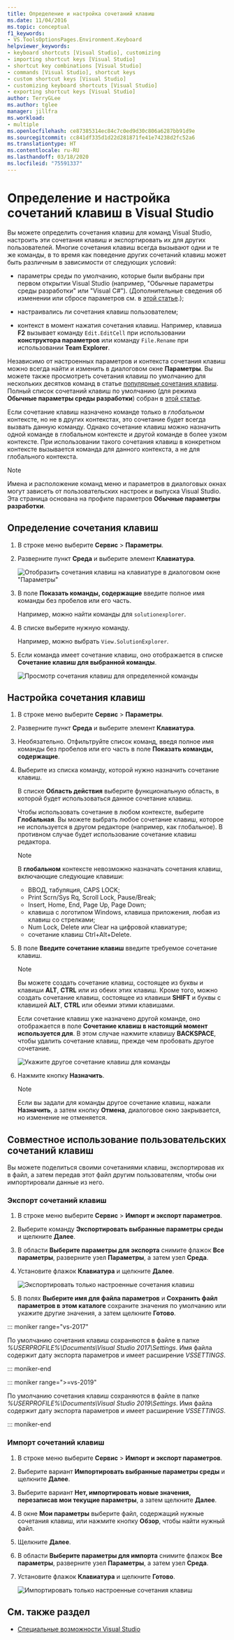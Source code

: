 ```yaml
---
title: Определение и настройка сочетаний клавиш
ms.date: 11/04/2016
ms.topic: conceptual
f1_keywords:
- VS.ToolsOptionsPages.Environment.Keyboard
helpviewer_keywords:
- keyboard shortcuts [Visual Studio], customizing
- importing shortcut keys [Visual Studio]
- shortcut key combinations [Visual Studio]
- commands [Visual Studio], shortcut keys
- custom shortcut keys [Visual Studio]
- customizing keyboard shortcuts [Visual Studio]
- exporting shortcut keys [Visual Studio]
author: TerryGLee
ms.author: tglee
manager: jillfra
ms.workload:
- multiple
ms.openlocfilehash: ce87385314ec84c7c0ed9d30c806a6287bb91d9e
ms.sourcegitcommit: cc841df335d1d22d281871fe41e74238d2fc52a6
ms.translationtype: HT
ms.contentlocale: ru-RU
ms.lasthandoff: 03/18/2020
ms.locfileid: "75591337"
---
```

# <a name="identify-and-customize-keyboard-shortcuts-in-visual-studio"></a>Определение и настройка сочетаний клавиш в Visual Studio

Вы можете определить сочетания клавиш для команд Visual Studio, настроить эти сочетания клавиш и экспортировать их для других пользователей. Многие сочетания клавиш всегда вызывают одни и те же команды, в то время как поведение других сочетаний клавиш может быть различным в зависимости от следующих условий:

- параметры среды по умолчанию, которые были выбраны при первом открытии Visual Studio (например, "Обычные параметры среды разработки" или "Visual C#"). (Дополнительные сведения об изменении или сбросе параметров см. в [этой статье](environment-settings.md).);

- настраивались ли сочетания клавиш пользователем;

- контекст в момент нажатия сочетания клавиш. Например, клавиша **F2** вызывает команду `Edit.EditCell` при использовании **конструктора параметров** или команду `File.Rename` при использовании **Team Explorer**.

Независимо от настроенных параметров и контекста сочетания клавиш можно всегда найти и изменить в диалоговом окне **Параметры**. Вы можете также просмотреть сочетания клавиш по умолчанию для нескольких десятков команд в статье [популярные сочетания клавиш](../ide/default-keyboard-shortcuts-for-frequently-used-commands-in-visual-studio.md). Полный список сочетаний клавиш по умолчанию (для режима **Обычные параметры среды разработки**) собран в [этой статье](../ide/default-keyboard-shortcuts-in-visual-studio.md).

Если сочетание клавиш назначено команде только в *глобальном* контексте, но не в других контекстах, это сочетание будет всегда вызвать данную команду. Однако сочетание клавиш можно назначить одной команде в глобальном контексте и другой команде в более узком контексте. При использовании такого сочетания клавиш в конкретном контексте вызывается команда для данного контекста, а не для глобального контекста.

> [!NOTE]
> Имена и расположение команд меню и параметров в диалоговых окнах могут зависеть от пользовательских настроек и выпуска Visual Studio. Эта страница основана на профиле параметров **Обычные параметры разработки**.

## <a name="identify-a-keyboard-shortcut"></a>Определение сочетания клавиш

1. В строке меню выберите **Сервис** > **Параметры**.

2. Разверните пункт **Среда** и выберите элемент **Клавиатура**.

   ![Отобразить сочетания клавиш на клавиатуре в диалоговом окне "Параметры"](../ide/media/optionskeyboard.png)

3. В поле **Показать команды, содержащие** введите полное имя команды без пробелов или его часть.

   Например, можно найти команды для `solutionexplorer`.

4. В списке выберите нужную команду.

    Например, можно выбрать `View.SolutionExplorer`.

5. Если команда имеет сочетание клавиш, оно отображается в списке **Сочетание клавиш для выбранной команды**.

   ![Просмотр сочетания клавиш для определенной команды](../ide/media/viewshortcut.png)

## <a name="customize-a-keyboard-shortcut"></a>Настройка сочетания клавиш

1. В строке меню выберите **Сервис** > **Параметры**.

2. Разверните пункт **Среда** и выберите элемент **Клавиатура**.

3. Необязательно. Отфильтруйте список команд, введя полное имя команды без пробелов или его часть в поле **Показать команды, содержащие**.

4. Выберите из списка команду, которой нужно назначить сочетание клавиш.

   В списке **Область действия** выберите функциональную область, в которой будет использоваться данное сочетание клавиш.

   Чтобы использовать сочетание в любом контексте, выберите **Глобальная**. Вы можете выбрать любое сочетание клавиш, которое не используется в другом редакторе (например, как глобальное). В противном случае будет использование сочетание клавиш редактора.

   > [!NOTE]
   > В **глобальном** контексте невозможно назначать сочетания клавиш, включающие следующие клавиши:
   >
   > - ВВОД, табуляция, CAPS LOCK;
   > - Print Scrn/Sys Rq, Scroll Lock, Pause/Break;
   > - Insert, Home, End, Page Up, Page Down;
   > - клавиша с логотипом Windows, клавиша приложения, любая из клавиш со стрелками;
   > - Num Lock, Delete или Clear на цифровой клавиатуре;
   > - сочетание клавиш Ctrl+Alt+Delete.

6. В поле **Введите сочетание клавиш** введите требуемое сочетание клавиш.

    > [!NOTE]
    > Вы можете создать сочетание клавиш, состоящее из буквы и клавиши **ALT**, **CTRL** или из обеих этих клавиш. Кроме того, можно создать сочетание клавиш, состоящее из клавиши **SHIFT** и буквы с клавишей **ALT**, **CTRL** или обеими этими клавишами.

     Если сочетание клавиш уже назначено другой команде, оно отображается в поле **Сочетание клавиш в настоящий момент используется для**. В этом случае нажмите клавишу **BACKSPACE**, чтобы удалить сочетание клавиш, прежде чем пробовать другое сочетание.

    ![Укажите другое сочетание клавиш для команды](../ide/media/reassignshortcut.png)

7. Нажмите кнопку **Назначить**.

    > [!NOTE]
    > Если вы задали для команды другое сочетание клавиш, нажали **Назначить**, а затем кнопку **Отмена**, диалоговое окно закрывается, но изменение не отменяется.

## <a name="share-custom-keyboard-shortcuts"></a>Совместное использование пользовательских сочетаний клавиш

Вы можете поделиться своими сочетаниями клавиш, экспортировав их в файл, а затем передав этот файл другим пользователям, чтобы они импортировали данные из него.

### <a name="to-export-only-keyboard-shortcuts"></a>Экспорт сочетаний клавиш

1. В строке меню выберите **Сервис** > **Импорт и экспорт параметров**.

2. Выберите команду **Экспортировать выбранные параметры среды** и щелкните **Далее**.

3. В области **Выберите параметры для экспорта** снимите флажок **Все параметры**, разверните узел **Параметры**, а затем узел **Среда**.

4. Установите флажок **Клавиатура** и щелкните **Далее**.

   ![Экспортировать только настроенные сочетания клавиш](../ide/media/exportshortcuts.png)

5. В полях **Выберите имя для файла параметров** и **Сохранить файл параметров в этом каталоге** сохраните значения по умолчанию или укажите другие значения, а затем щелкните **Готово**.

::: moniker range="vs-2017"

По умолчанию сочетания клавиш сохраняются в файле в папке *%USERPROFILE%\Documents\Visual Studio 2017\Settings*. Имя файла содержит дату экспорта параметров и имеет расширение *VSSETTINGS*.

::: moniker-end

::: moniker range=">=vs-2019"

По умолчанию сочетания клавиш сохраняются в файле в папке *%USERPROFILE%\Documents\Visual Studio 2019\Settings*. Имя файла содержит дату экспорта параметров и имеет расширение *VSSETTINGS*.

::: moniker-end

### <a name="to-import-only-keyboard-shortcuts"></a>Импорт сочетаний клавиш

1. В строке меню выберите **Сервис** > **Импорт и экспорт параметров**.

2. Выберите вариант **Импортировать выбранные параметры среды** и щелкните **Далее**.

3. Выберите вариант **Нет, импортировать новые значения, перезаписав мои текущие параметры**, а затем щелкните **Далее**.

4. В окне **Мои параметры** выберите файл, содержащий нужные сочетания клавиш, или нажмите кнопку **Обзор**, чтобы найти нужный файл.

5. Щелкните **Далее**.

6. В области **Выберите параметры для импорта** снимите флажок **Все параметры**, разверните узел **Параметры**, а затем узел **Среда**.

7. Установите флажок **Клавиатура** и щелкните **Готово**.

   ![Импортировать только настроенные сочетания клавиш](../ide/media/importshortcuts.png)

## <a name="see-also"></a>См. также раздел

- [Специальные возможности Visual Studio](../ide/reference/accessibility-features-of-visual-studio.md)
